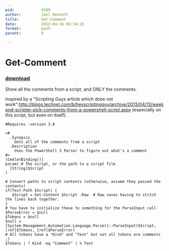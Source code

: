 ```yaml
---
pid:            4109
author:         Joel Bennett
title:          Get-Comment
date:           2013-04-16 05:34:28
format:         posh
parent:         0

---
```


# Get-Comment

### [download](//scripts/4109.ps1)

Show all the comments from a script, and ONLY the comments.

Inspired by a "Scripting Guys article which does not work":http://blogs.technet.com/b/heyscriptingguy/archive/2013/04/13/weekend-scripter-pick-comments-from-a-powershell-script.aspx (especially on this script, but even on itself).


```posh
#Requires -version 3.0

<#
  .Synopsis
    Gets all of the comments from a script
  .Description
    Uses the PowerShell 3 Parser to figure out what's a comment
#>
[CmdletBinding()]
param( # The script, or the path to a script file
  [String]$Script 
)

# Convert paths to script contents (otherwise, assume they passed the contents)
if(Test-Path $Script) { 
   $Script = Get-Content $Script -Raw  # Raw saves having to stitch the lines back together.
}
# You have to initialize these to something for the ParseInput call
$ParseError = $null
$Tokens = $null
$null = [System.Management.Automation.Language.Parser]::ParseInput($Script, [ref]$Tokens, [ref]$ParseError)
# All tokens have a "Kind" and "Text" but not all tokens are comments ;)
$Tokens | ? Kind -eq "Comment" | % Text
```

